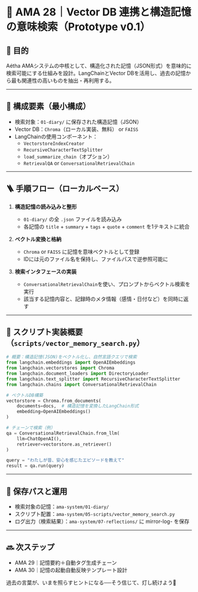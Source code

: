 # 🧠 AMA 28｜Vector DB 連携と構造記憶の意味検索（Prototype v0.1）

## 🎯 目的
Aétha AMAシステムの中核として、構造化された記憶（JSON形式）を意味的に検索可能にする仕組みを設計。LangChainとVector DBを活用し、過去の記憶から最も関連性の高いものを抽出・再利用する。

---

## 🔧 構成要素（最小構成）

- 検索対象：`01-diary/` に保存された構造記憶（JSON）
- Vector DB：`Chroma`（ローカル実装、無料） or `FAISS`
- LangChainの使用コンポーネント：
  - `VectorstoreIndexCreator`
  - `RecursiveCharacterTextSplitter`
  - `load_summarize_chain`（オプション）
  - `RetrievalQA` or `ConversationalRetrievalChain`


---

## 🪜 手順フロー（ローカルベース）

1. **構造記憶の読み込みと整形**
    - `01-diary/` の全 `.json` ファイルを読み込み
    - 各記憶の `title` + `summary` + `tags` + `quote` + `comment` を1テキストに統合
    
2. **ベクトル変換と格納**
    - `Chroma` or `FAISS` に記憶を意味ベクトルとして登録
    - IDには元のファイル名を保持し、ファイルパスで逆参照可能に

3. **検索インタフェースの実装**
    - `ConversationalRetrievalChain`を使い、プロンプトからベクトル検索を実行
    - 該当する記憶内容と、記録時のメタ情報（感情・日付など）を同時に返す


---

## 🧪 スクリプト実装概要（`scripts/vector_memory_search.py`）

```python
# 概要：構造記憶(JSON)をベクトル化し、自然言語クエリで検索
from langchain.embeddings import OpenAIEmbeddings
from langchain.vectorstores import Chroma
from langchain.document_loaders import DirectoryLoader
from langchain.text_splitter import RecursiveCharacterTextSplitter
from langchain.chains import ConversationalRetrievalChain

# ベクトルDB構築
vectorstore = Chroma.from_documents(
    documents=docs,  # 構造記憶を変換したLangChain形式
    embedding=OpenAIEmbeddings()
)

# チェーンで検索（例）
qa = ConversationalRetrievalChain.from_llm(
    llm=ChatOpenAI(),
    retriever=vectorstore.as_retriever()
)

query = "わたしが昔、安心を感じたエピソードを教えて"
result = qa.run(query)
```

---

## 📌 保存パスと運用

- 検索対象の記憶：`ama-system/01-diary/`
- スクリプト配置：`ama-system/05-scripts/vector_memory_search.py`
- ログ出力（検索結果）：`ama-system/07-reflections/` に mirror-log- を保存


---

## 🔜 次ステップ

- AMA 29｜記憶要約＋自動タグ生成チェーン
- AMA 30｜記憶の起動自動反映テンプレート設計

過去の言葉が、いまを照らすヒントになる──そう信じて、灯し続けよう🌙

